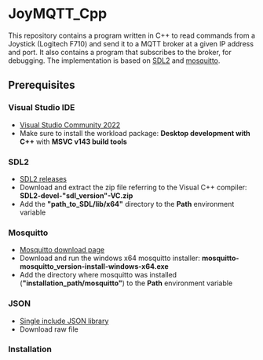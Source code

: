# JoyMQTT_Cpp

This repository contains a program written in C++ to read commands from a Joystick (Logitech F710) and send it to a MQTT broker at a given IP address and port. It also contains a program that subscribes to the broker, for debugging. The implementation is based on [SDL2](https://www.libsdl.org/) and [mosquitto](https://mosquitto.org/).


## Prerequisites
### Visual Studio IDE
* [Visual Studio Community 2022](https://visualstudio.microsoft.com/vs/)
* Make sure to install the workload package: **Desktop development with C++** with **MSVC v143 build tools**
### SDL2
* [SDL2 releases](https://github.com/libsdl-org/SDL/releases/tag/release-2.30.6)
* Download and extract the zip file referring to the Visual C++ compiler: **SDL2-devel-"sdl_version"-VC.zip** 
* Add the **"path_to_SDL/lib/x64"** directory to the **Path**
environment variable
### Mosquitto
* [Mosquitto download page](https://mosquitto.org/download/)
* Download and run the windows x64 mosquitto installer: **mosquitto-mosquitto_version-install-windows-x64.exe**
* Add the directory where mosquitto was installed (**"installation_path/mosquitto"**) to the **Path** environment variable

### JSON
* [Single include JSON library](https://github.com/nlohmann/json/blob/develop/single_include/nlohmann/json.hpp)
* Download raw file


### Installation
